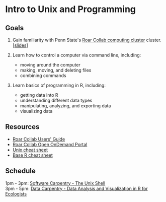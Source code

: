 # Intro to Unix and Programming

## Goals
1. Gain familiarity with Penn State's [Roar Collab computing cluster]([https://www.icds.psu.edu/computing-services/roar-user-guide/](https://www.icds.psu.edu/roar-collab-user-guide/)) cluster. [[slides](https://docs.google.com/presentation/d/17Gb4X6JsvvhE2Qx-UwuJo2lTXZJBFJh8ZT5H-l9kjZ0/edit?usp=sharing)] 

2. Learn how to control a computer via command line, including:
	- moving around the computer 
	- making, moving, and deleting files
	- combining commands 
3. Learn basics of programming in R, including:
	- getting data into R
	- understanding different data types
	- manipulating, analyzing, and exporting data
	- visualizing data


## Resources
- [Roar Collab Users' Guide](https://www.icds.psu.edu/roar-collab-user-guide/)
- [Roar Collab Open OnDemand Portal](https://rcportal.hpc.psu.edu/pun/sys/dashboard)
- [Unix cheat sheet](https://www.alexji.com/UNIXCheatSheet.pdf)
- [Base R cheat sheet](https://iqss.github.io/dss-workshops/R/Rintro/base-r-cheat-sheet.pdf)

## Schedule
 1pm - 3pm: [Software Carpentry - The Unix Shell](https://swcarpentry.github.io/shell-novice/)  
 3pm - 5pm: [Data Carpentry - Data Analysis and Visualization in R for Ecologists](https://datacarpentry.org/R-ecology-lesson/index.html) 
 
